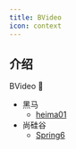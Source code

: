 ```yaml
---
title: BVideo
icon: context
---
```

## 介绍

BVideo 🥸

- 黑马
  - [heima01](heima01.md)
- 尚硅谷
  - [Spring6](shangguigu01.md)

